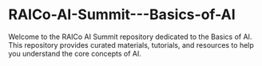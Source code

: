 # RAICo-AI-Summit---Basics-of-AI
Welcome to the RAICo AI Summit repository dedicated to the Basics of AI. This repository provides curated materials, tutorials, and resources to help you understand the core concepts of AI.
